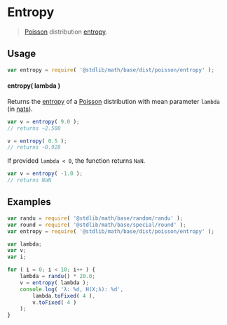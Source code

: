 # Entropy

> [Poisson][poisson] distribution [entropy][entropy].


<!-- Section to include introductory text. Make sure to keep an empty line after the intro `section` element and another before the `/section` close. -->

<section class="intro">

</section>

<!-- /.intro -->

<!-- Package usage documentation. -->

<section class="usage">

## Usage

``` javascript
var entropy = require( '@stdlib/math/base/dist/poisson/entropy' );
```

#### entropy( lambda )

Returns the [entropy][entropy] of a [Poisson][poisson] distribution with mean parameter `lambda` (in [nats][nats]).

``` javascript
var v = entropy( 9.0 );
// returns ~2.508

v = entropy( 0.5 );
// returns ~0.928
```

If provided `lambda < 0`, the function returns `NaN`.

``` javascript
var v = entropy( -1.0 );
// returns NaN
```

</section>

<!-- /.usage -->

<!-- Package usage notes. Make sure to keep an empty line after the `section` element and another before the `/section` close. -->

<section class="notes">

</section>

<!-- /.notes -->

<!-- Package usage examples. -->

<section class="examples">

## Examples

``` javascript
var randu = require( '@stdlib/math/base/random/randu' );
var round = require( '@stdlib/math/base/special/round' );
var entropy = require( '@stdlib/math/base/dist/poisson/entropy' );

var lambda;
var v;
var i;

for ( i = 0; i < 10; i++ ) {
    lambda = randu() * 20.0;
    v = entropy( lambda );
    console.log( 'λ: %d, H(X;λ): %d',
        lambda.toFixed( 4 ),
        v.toFixed( 4 )
    );
}
```

</section>

<!-- /.examples -->

<!-- Section to include cited references. If references are included, add a horizontal rule *before* the section. Make sure to keep an empty line after the `section` element and another before the `/section` close. -->

<section class="references">

</section>

<!-- /.references -->

<!-- Section for all links. Make sure to keep an empty line after the `section` element and another before the `/section` close. -->

<section class="links">

[poisson]: https://en.wikipedia.org/wiki/Poisson_distribution
[entropy]: https://en.wikipedia.org/wiki/Entropy_%28information_theory%29
[nats]: https://en.wikipedia.org/wiki/Nat_%28unit%29

</section>

<!-- /.links -->
